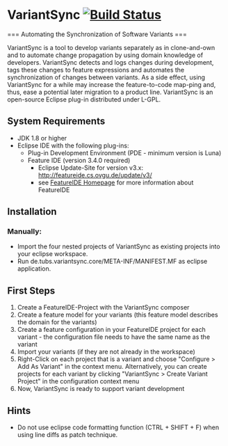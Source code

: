 # VariantSync  [![Build Status](https://travis-ci.org/tcerny/VariantSync.svg?branch=seproj_ulm_2020)](https://travis-ci.org/tcerny/VariantSync)
=== Automating the Synchronization of Software Variants ===  

VariantSync is a tool to develop variants separately as in clone-and-own and to automate change propagation by using domain knowledge of developers. VariantSync detects and logs changes during development, tags these changes to feature expressions and automates the synchronization
of changes between variants. As a side effect, using VariantSync for a while may increase the feature-to-code map-ping and, thus, ease a potential later migration to a product line. VariantSync is an open-source Eclipse plug-in distributed under L-GPL.

## System Requirements
* JDK 1.8 or higher
* Eclipse IDE with the following plug-ins:
  * Plug-in Development Environment (PDE - minimum version is Luna)
  * Feature IDE (version 3.4.0 required)
	* Eclipse Update-Site for version v3.x: http://featureide.cs.ovgu.de/update/v3/
	* see [FeatureIDE Homepage](https://featureide.github.io/) for more information about FeatureIDE
	
## Installation
### Manually:
* Import the four nested projects of VariantSync as existing projects into your eclipse workspace.
* Run de.tubs.variantsync.core/META-INF/MANIFEST.MF as eclipse application.

## First Steps
1. Create a FeatureIDE-Project with the VariantSync composer
2. Create a feature model for your variants (this feature model describes the domain for the variants)
3. Create a feature configuration in your FeatureIDE project for each variant - the configuration file needs to have the same name as the variant
4. Import your variants (if they are not already in the workspace)
5. Right-Click on each project that is a variant and choose "Configure > Add As Variant" in the context menu. Alternatively, you can create projects for each variant by clicking "VariantSync > Create Variant Project" in the configuration context menu
6. Now, VariantSync is ready to support variant development


## Hints
* Do not use eclipse code formatting function (CTRL + SHIFT + F) when using line diffs as patch technique.
